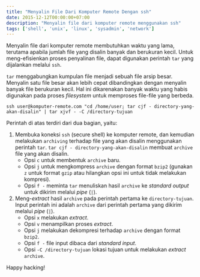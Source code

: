 ```yaml
---
title: "Menyalin File Dari Komputer Remote Dengan ssh"
date: 2015-12-12T00:00:00+07:00
description: "Menyalin file dari komputer remote menggunakan ssh"
tags: ['shell', 'unix', 'linux', 'sysadmin', 'network']
---
```

Menyalin file dari komputer remote membutuhkan waktu yang lama, terutama apabila jumlah file yang disalin banyak dan berukuran kecil. Untuk meng-efisienkan proses penyalinan file, dapat digunakan perintah `tar` yang dijalankan melalui `ssh`.

`tar` menggabungkan kumpulan file menjadi sebuah file arsip besar. Menyalin satu file besar akan lebih cepat dibandingkan dengan menyalin banyak file berukuran kecil. Hal ini dikarenakan banyak waktu yang habis digunakan pada proses *filesystem* untuk memproses file-file yang berbeda.

    ssh user@komputer-remote.com "cd /home/user; tar cjf - directory-yang-akan-disalin" | tar xjvf - -C /directory-tujuan

Perintah di atas terdiri dari dua bagian, yaitu:

1. Membuka koneksi `ssh` (secure shell) ke komputer remote, dan kemudian melakukan `archiving` terhadap file yang akan disalin menggunakan perintah `tar`.
`tar cjf - directory-yang-akan-disalin` membuat `archive` file yang akan disalin.
    * Opsi `c` untuk membentuk `archive`  baru.
    * Opsi `j` untuk mengkompress `archive` dengan format `bzip2` (gunakan `z` untuk format `gzip` atau hilangkan opsi ini untuk tidak melakukan kompresi).
    * Opsi `f -` meminta `tar` menuliskan hasil `archive` ke *standard output* untuk dikirim melalui *pipe* (`|`).
2. Meng-*extract* hasil `archive` pada perintah pertama ke `directory-tujuan`. Input perintah ini adalah `archive` dari perintah pertama yang dikirim melalui *pipe* (`|`).
    * Opsi `x` melakukan *extract*.
    * Opsi `v` menampilkan proses *extract*.
    * Opsi `j` melakukan dekompresi terhadap `archive` dengan format `bzip2`.
    * Opsi `f -` file input dibaca dari *standard input*.
    * Opsi `-C /directory-tujuan` lokasi tujuan untuk melakukan *extract* `archive`.

Happy hacking!
